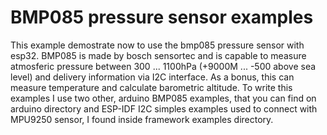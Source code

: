 # BMP085 pressure sensor examples
This example demostrate now to use the bmp085 pressure sensor with esp32.
BMP085 is made by bosch sensortec and is capable to measure atmosferic pressure between
300 ... 1100hPa (+9000M ... -500 above sea level) and delivery information via I2C interface. 
As a bonus, this can measure temperature and calculate barometric altitude.
To write this examples I use two other, arduino BMP085 examples, that you can find on arduino directory 
and ESP-IDF I2C simples examples used to connect with MPU9250 sensor, I found inside framework examples directory.

